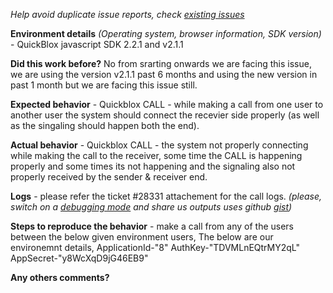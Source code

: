 *Help avoid duplicate issue reports, check [existing issues](https://github.com/QuickBlox/quickblox-javascript-sdk/issues)*

**Environment details**
*(Operating system, browser information, SDK version)* - QuickBlox javascript SDK 2.2.1 and v2.1.1 


**Did this work before?** No from srarting onwards we are facing this issue, we are using the version v2.1.1 past 6 months and using the new version in past 1 month but we are facing this issue still.


**Expected behavior** - Quickblox CALL - while making a call from one user to another user the system should connect the recevier side properly (as well as the singaling should happen both the end).


**Actual behavior** - Quickblox CALL - the system not properly connecting while making the call to the receiver, some time the CALL is happening properly and some times its not happening and the signaling also not properly received by the sender & receiver end.


**Logs** - please refer the ticket #28331 attachement for the call logs.
*(please, switch on a [debugging mode](http://quickblox.com/developers/Javascript#Configuration) and share us outputs uses github [gist](https://gist.github.com/))*


**Steps to reproduce the behavior** - 
make a call from any of the users between the below given environment users,
The below are our environemnt details,
ApplicationId-"8"
AuthKey-"TDVMLnEQtrMY2qL"
AppSecret-"y8WcXqD9jG46EB9"


**Any others comments?**

